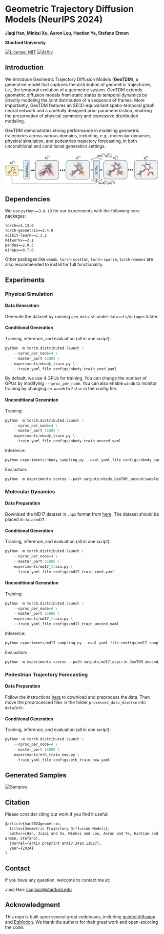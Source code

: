 # Geometric Trajectory Diffusion Models (NeurIPS 2024)

**Jiaqi Han, Minkai Xu, Aaron Lou, Haotian Ye, Stefano Ermon**

**Stanford University**

[![License: MIT](https://img.shields.io/badge/License-MIT-yellow.svg)](https://github.com/hanjq17/GeoTDM/blob/main/LICENSE)
[![ArXiv](https://img.shields.io/static/v1?&logo=arxiv&label=Paper&message=Arxiv:GeoTDM&color=B31B1B)](https://arxiv.org/abs/2410.13027)



## Introduction

We introduce Geometric Trajectory Diffusion Models (**GeoTDM**), a generative model that captures the distribution of geometric trajectories, i.e., the temporal evolution of a geometric system.
GeoTDM extends geometric diffusion models from static states to temporal dynamics by directly modeling the joint distribution of a sequence of frames.
More importantly, GeoTDM features an SE(3)-equivariant spatio-temporal graph neural network and a carefully designed prior parameterization, enabling the preservation of physical symmetry and expressive distribution modeling.

GeoTDM demonstrates strong performance in modeling geometric trajectories across various domains, including, e.g., molecular dynamics, physical simulation, and pedestrian trajectory forecasting, in both unconditional and conditional generation settings.

![Overview](assets/framework.png "Overview")

## Dependencies
We use `python==3.8.18` for our experiments with the following core packages:
```
torch==1.13.0
torch-geometric==2.4.0
scikit-learn==1.3.2
networkx==3.1
pandas==2.0.3
einops==0.7.0
```
Other packages like `wandb`, `torch-scatter`, `torch-sparse`, `torch-kmeans` are also recommended to install for full functionality.

## Experiments

### Physical Simulation

#### Data Generation
Generate the dataset by running `gen_data.sh` under `datasets/datagen` folder.

#### Conditional Generation
Training, inference, and evaluation (all in one script):
```python
python -m torch.distributed.launch \
    --nproc_per_node=4 \
    --master_port 16888 \
    experiments/nbody_train.py \
    --train_yaml_file configs/nbody_train_cond.yaml
```

By default, we use 4 GPUs for training. You can change the number of GPUs by modifying `--nproc_per_node`.
You can also enable `wandb` to monitor training by changing `no_wandb` to `False` in the config file.

#### Unconditional Generation
Training:
```python
python -m torch.distributed.launch \
    --nproc_per_node=4 \
    --master_port 16888 \
    experiments/nbody_train.py \
    --train_yaml_file configs/nbody_train_uncond.yaml
```
Inference:
```python
python experiments/nbody_sampling.py --eval_yaml_file configs/nbody_sampling.yaml
```
Evaluation:
```python
python -m experiments.scores --path outputs/nbody_GeoTDM_uncond/samples.pkl
```


### Molecular Dynamics

#### Data Preparation
Download the MD17 dataset in `.npz` format from [here](http://www.sgdml.org/#datasets). The dataset should be placed in `data/md17`.

#### Conditional Generation
Training, inference, and evaluation (all in one script):
```python
python -m torch.distributed.launch \
    --nproc_per_node=4 \
    --master_port 16888 \
    experiments/md17_train.py \
    --train_yaml_file configs/md17_train_cond.yaml
```

#### Unconditional Generation
Training:
```python
python -m torch.distributed.launch \
    --nproc_per_node=4 \
    --master_port 16888 \
    experiments/md17_train.py \
    --train_yaml_file configs/md17_train_uncond.yaml
```
Inference:
```python
python experiments/md17_sampling.py --eval_yaml_file configs/md17_sampling.yaml
```
Evaluation:
```python
python -m experiments.scores --path outputs/md17_aspirin_GeoTDM_uncond/samples.pkl --chem
```

### Pedestrian Trajectory Forecasting

#### Data Preparation
Follow the instructions [here](https://github.com/MediaBrain-SJTU/EqMotion?tab=readme-ov-file#data-preparation-3) to download and preprocess the data.
Then move the preprocessed files in the folder `processed_data_diverse` into `data/eth`.

#### Conditional Generation
Training, inference, and evaluation (all in one script):
```python
python -m torch.distributed.launch \
    --nproc_per_node=4 \
    --master_port 16888 \
    experiments/eth_train_new.py \
    --train_yaml_file configs/eth_train_new.yaml
```

## Generated Samples

![Samples](assets/geotdm_samples_gif.gif "Generated Samples")



## Citation
Please consider citing our work if you find it useful:
```
@article{han2024geometric,
  title={Geometric Trajectory Diffusion Models},
  author={Han, Jiaqi and Xu, Minkai and Lou, Aaron and Ye, Haotian and Ermon, Stefano},
  journal={arXiv preprint arXiv:2410.13027},
  year={2024}
}
```

## Contact

If you have any question, welcome to contact me at:

Jiaqi Han: jiaqihan@stanford.edu


## Acknowledgment

This repo is built upon several great codebases, including [guided diffusion](https://github.com/openai/guided-diffusion) and [EqMotion](https://github.com/MediaBrain-SJTU/EqMotion). We thank the authors for their great work and open-sourcing the code.
